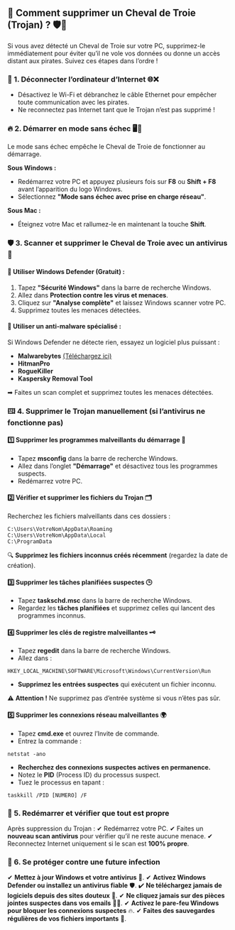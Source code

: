 ## 🚨 Comment supprimer un Cheval de Troie (Trojan) ? 🛡🐴
Si vous avez détecté un Cheval de Troie sur votre PC, supprimez-le immédiatement pour éviter qu’il ne vole vos données ou donne un accès distant aux pirates. Suivez ces étapes dans l’ordre !

### 🚱 1. Déconnecter l’ordinateur d’Internet 🌐❌
- Désactivez le Wi-Fi et débranchez le câble Ethernet pour empêcher toute communication avec les pirates.
- Ne reconnectez pas Internet tant que le Trojan n’est pas supprimé !

### 🔥 2. Démarrer en mode sans échec 🖥️🚀
Le mode sans échec empêche le Cheval de Troie de fonctionner au démarrage.

**Sous Windows :**
- Redémarrez votre PC et appuyez plusieurs fois sur **F8** ou **Shift + F8** avant l’apparition du logo Windows.
- Sélectionnez **"Mode sans échec avec prise en charge réseau"**.

**Sous Mac :**
- Éteignez votre Mac et rallumez-le en maintenant la touche **Shift**.

### 🛡 3. Scanner et supprimer le Cheval de Troie avec un antivirus 🔎

#### 🔹 Utiliser Windows Defender (Gratuit) :
1. Tapez **"Sécurité Windows"** dans la barre de recherche Windows.
2. Allez dans **Protection contre les virus et menaces**.
3. Cliquez sur **"Analyse complète"** et laissez Windows scanner votre PC.
4. Supprimez toutes les menaces détectées.

#### 🔹 Utiliser un anti-malware spécialisé :
Si Windows Defender ne détecte rien, essayez un logiciel plus puissant :
- **Malwarebytes** [(Téléchargez ici)](https://www.malwarebytes.com/)
- **HitmanPro**
- **RogueKiller**
- **Kaspersky Removal Tool**

➡ Faites un scan complet et supprimez toutes les menaces détectées.

### 🖽 4. Supprimer le Trojan manuellement (si l’antivirus ne fonctionne pas)

#### 1️⃣ Supprimer les programmes malveillants du démarrage 🚀
- Tapez **msconfig** dans la barre de recherche Windows.
- Allez dans l’onglet **"Démarrage"** et désactivez tous les programmes suspects.
- Redémarrez votre PC.

#### 2️⃣ Vérifier et supprimer les fichiers du Trojan 🗂
Recherchez les fichiers malveillants dans ces dossiers :
```plaintext
C:\Users\VotreNom\AppData\Roaming
C:\Users\VotreNom\AppData\Local
C:\ProgramData
```
🔍 **Supprimez les fichiers inconnus créés récemment** (regardez la date de création).

#### 3️⃣ Supprimer les tâches planifiées suspectes 🕒
- Tapez **taskschd.msc** dans la barre de recherche Windows.
- Regardez les **tâches planifiées** et supprimez celles qui lancent des programmes inconnus.

#### 4️⃣ Supprimer les clés de registre malveillantes 🗝️
- Tapez **regedit** dans la barre de recherche Windows.
- Allez dans :
```plaintext
HKEY_LOCAL_MACHINE\SOFTWARE\Microsoft\Windows\CurrentVersion\Run
```
- **Supprimez les entrées suspectes** qui exécutent un fichier inconnu.

⚠️ **Attention !** Ne supprimez pas d’entrée système si vous n’êtes pas sûr.

#### 5️⃣ Supprimer les connexions réseau malveillantes 🌍
- Tapez **cmd.exe** et ouvrez l’Invite de commande.
- Entrez la commande :
```plaintext
netstat -ano
```
- **Recherchez des connexions suspectes actives en permanence.**
- Notez le **PID** (Process ID) du processus suspect.
- Tuez le processus en tapant :
```plaintext
taskkill /PID [NUMERO] /F
```

### 🔄 5. Redémarrer et vérifier que tout est propre
Après suppression du Trojan :
✔ Redémarrez votre PC.
✔ Faites un **nouveau scan antivirus** pour vérifier qu’il ne reste aucune menace.
✔ Reconnectez Internet uniquement si le scan est **100% propre**.

### 🚀 6. Se protéger contre une future infection
✔ **Mettez à jour Windows et votre antivirus** 🔄.
✔ **Activez Windows Defender ou installez un antivirus fiable** 🛡.
✔ **Ne téléchargez jamais de logiciels depuis des sites douteux** 🚫.
✔ **Ne cliquez jamais sur des pièces jointes suspectes dans vos emails** 📎❌.
✔ **Activez le pare-feu Windows pour bloquer les connexions suspectes** 🔥.
✔ **Faites des sauvegardes régulières de vos fichiers importants** 💾.